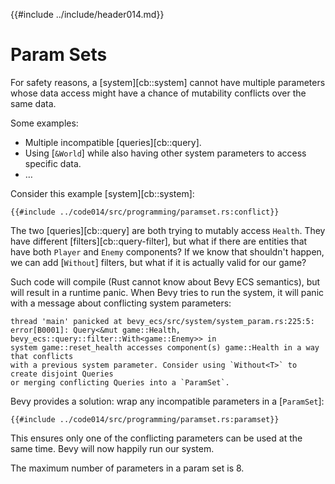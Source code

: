 {{#include ../include/header014.md}}

# Param Sets

For safety reasons, a [system][cb::system] cannot have multiple parameters
whose data access might have a chance of mutability conflicts over the
same data.

Some examples:
 - Multiple incompatible [queries][cb::query].
 - Using [`&World`] while also having other system parameters to access specific data.
 - …

Consider this example [system][cb::system]:

```rust,no_run,noplayground
{{#include ../code014/src/programming/paramset.rs:conflict}}
```

The two [queries][cb::query] are both trying to mutably access `Health`. They
have different [filters][cb::query-filter], but what if there are entities that
have both `Player` and `Enemy` components? If we know that shouldn't happen, we
can add [`Without`] filters, but what if it is actually valid for our game?

Such code will compile (Rust cannot know about Bevy ECS semantics), but will
result in a runtime panic. When Bevy tries to run the system, it will panic with
a message about conflicting system parameters:

```
thread 'main' panicked at bevy_ecs/src/system/system_param.rs:225:5:
error[B0001]: Query<&mut game::Health, bevy_ecs::query::filter::With<game::Enemy>> in
system game::reset_health accesses component(s) game::Health in a way that conflicts
with a previous system parameter. Consider using `Without<T>` to create disjoint Queries
or merging conflicting Queries into a `ParamSet`.
```

Bevy provides a solution: wrap any incompatible parameters in a [`ParamSet`]:

```rust,no_run,noplayground
{{#include ../code014/src/programming/paramset.rs:paramset}}
```

This ensures only one of the conflicting parameters can be used at the same time.
Bevy will now happily run our system.

The maximum number of parameters in a param set is 8.
